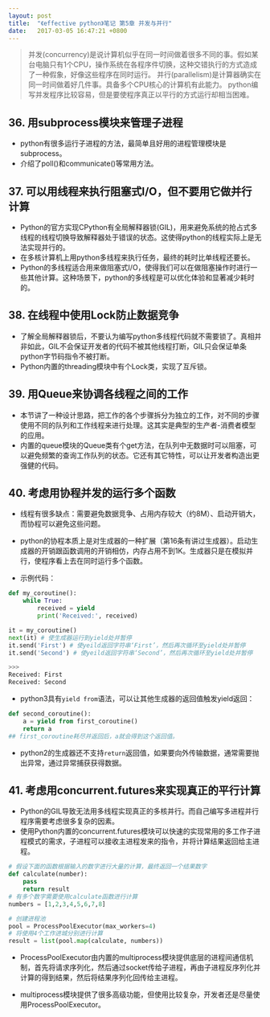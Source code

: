 ```yaml
---
layout: post
title:  "《effective python》笔记 第5章 并发与并行"
date:   2017-03-05 16:47:21 +0800
---
```


> 并发(concurrency)是说计算机似乎在同一时间做着很多不同的事。假如某台电脑只有1个CPU，操作系统在各程序件切换，这种交错执行的方式造成了一种假象，好像这些程序在同时运行。
> 并行(parallelism)是计算器确实在同一时间做着好几件事。具备多个CPU核心的计算机有此能力。
> python编写并发程序比较容易，但是要使程序真正以平行的方式运行却相当困难。

## 36. 用subprocess模块来管理子进程

* python有很多运行子进程的方法，最简单且好用的进程管理模块是subprocess。
* 介绍了poll()和communicate()等常用方法。

## 37. 可以用线程来执行阻塞式I/O，但不要用它做并行计算

* Python的官方实现CPython有全局解释器锁(GIL)，用来避免系统的抢占式多线程的线程切换导致解释器处于错误的状态。这使得python的线程实际上是无法实现并行的。
* 在多核计算机上用python多线程来执行任务，最终的耗时比单线程还要长。
* Python的多线程适合用来做阻塞式I/O，使得我们可以在做阻塞操作时进行一些其他计算。这种场景下，python的多线程是可以优化体验和显著减少耗时的。

## 38. 在线程中使用Lock防止数据竞争

* 了解全局解释器锁后，不要认为编写python多线程代码就不需要锁了。真相并非如此，GIL不会保证开发者的代码不被其他线程打断，GIL只会保证单条python字节码指令不被打断。
* Python内置的threading模块中有个Lock类，实现了互斥锁。

## 39. 用Queue来协调各线程之间的工作

* 本节讲了一种设计思路，把工作的各个步骤拆分为独立的工作，对不同的步骤使用不同的队列和工作线程来进行处理。这其实是典型的生产者-消费者模型的应用。
* 内置的queue模块的Queue类有个get方法，在队列中无数据时可以阻塞，可以避免频繁的查询工作队列的状态。它还有其它特性，可以让开发者构造出更强健的代码。

## 40. 考虑用协程并发的运行多个函数

* 线程有很多缺点：需要避免数据竞争、占用内存较大（约8M）、启动开销大，而协程可以避免这些问题。

* python的协程本质上是对生成器的一种扩展（第16条有讲过生成器）。启动生成器的开销跟函数调用的开销相仿，内存占用不到1K。生成器只是在模拟并行，使程序看上去在同时运行多个函数。

* 示例代码：

```python
def my_coroutine():
    while True:
        received = yield
        print('Received:', received)

it = my_coroutine()
next(it) # 使生成器运行到yield处并暂停
it.send('First') # 使yeild返回字符串‘First’，然后再次循环至yield处并暂停
it.send('Second') # 使yeild返回字符串‘Second’，然后再次循环至yield处并暂停

>>>
Received: First
Received: Second
```

* python3具有`yield from`语法，可以让其他生成器的返回值触发yield返回：

```python
def second_coroutine():
    a = yield from first_coroutine()
    return a
## first_coroutine耗尽并返回后，a就会得到这个返回值。
```

* python2的生成器还不支持`return`返回值，如果要向外传输数据，通常需要抛出异常，通过异常捕获获得数据。

## 41. 考虑用concurrent.futures来实现真正的平行计算

* Python的GIL导致无法用多线程实现真正的多核并行。而自己编写多进程并行程序需要考虑很多复杂的因素。
* 使用Python内置的concurrent.futures模块可以快速的实现常用的多工作子进程模式的需求，子进程可以接收主进程发来的指令，并将计算结果返回给主进程。

```python
# 假设下面的函数根据输入的数字进行大量的计算，最终返回一个结果数字
def calculate(number):
    pass
    return result
# 有多个数字需要使用calculate函数进行计算
numbers = [1,2,3,4,5,6,7,8]

# 创建进程池
pool = ProcessPoolExecutor(max_workers=4)
# 将使用4个工作进城分别进行计算
result = list(pool.map(calculate, numbers))
```

* ProcessPoolExecutor由内置的multiprocess模块提供底层的进程间通信机制，首先将请求序列化，然后通过socket传给子进程，再由子进程反序列化并计算的得到结果，然后将结果序列化回传给主进程。

* multiprocess模块提供了很多高级功能，但使用比较复杂，开发者还是尽量使用ProcessPoolExecutor。



